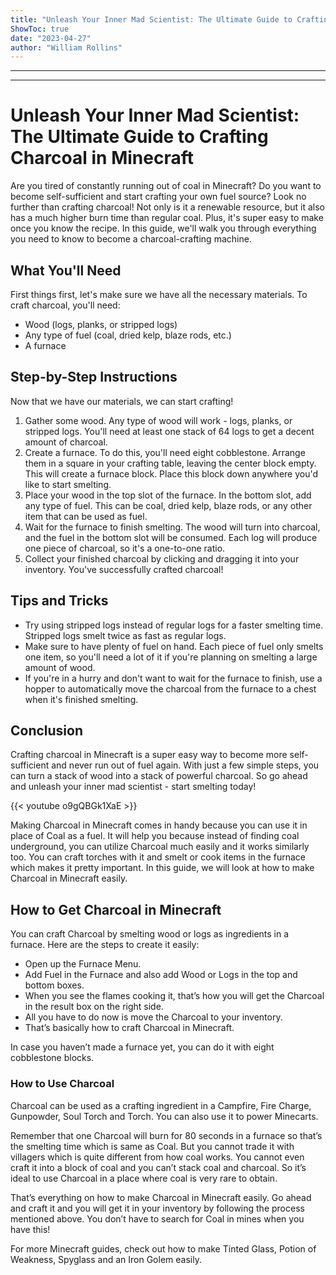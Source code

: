 ```yaml
---
title: "Unleash Your Inner Mad Scientist: The Ultimate Guide to Crafting Charcoal in Minecraft!"
ShowToc: true 
date: "2023-04-27"
author: "William Rollins"
---
```

*****
---

# Unleash Your Inner Mad Scientist: The Ultimate Guide to Crafting Charcoal in Minecraft

Are you tired of constantly running out of coal in Minecraft? Do you want to become self-sufficient and start crafting your own fuel source? Look no further than crafting charcoal! Not only is it a renewable resource, but it also has a much higher burn time than regular coal. Plus, it's super easy to make once you know the recipe. In this guide, we'll walk you through everything you need to know to become a charcoal-crafting machine.

## What You'll Need

First things first, let's make sure we have all the necessary materials. To craft charcoal, you'll need:

- Wood (logs, planks, or stripped logs)
- Any type of fuel (coal, dried kelp, blaze rods, etc.)
- A furnace

## Step-by-Step Instructions

Now that we have our materials, we can start crafting!

1. Gather some wood. Any type of wood will work - logs, planks, or stripped logs. You'll need at least one stack of 64 logs to get a decent amount of charcoal.
2. Create a furnace. To do this, you'll need eight cobblestone. Arrange them in a square in your crafting table, leaving the center block empty. This will create a furnace block. Place this block down anywhere you'd like to start smelting.
3. Place your wood in the top slot of the furnace. In the bottom slot, add any type of fuel. This can be coal, dried kelp, blaze rods, or any other item that can be used as fuel.
4. Wait for the furnace to finish smelting. The wood will turn into charcoal, and the fuel in the bottom slot will be consumed. Each log will produce one piece of charcoal, so it's a one-to-one ratio.
5. Collect your finished charcoal by clicking and dragging it into your inventory. You've successfully crafted charcoal!

## Tips and Tricks

- Try using stripped logs instead of regular logs for a faster smelting time. Stripped logs smelt twice as fast as regular logs.
- Make sure to have plenty of fuel on hand. Each piece of fuel only smelts one item, so you'll need a lot of it if you're planning on smelting a large amount of wood.
- If you're in a hurry and don't want to wait for the furnace to finish, use a hopper to automatically move the charcoal from the furnace to a chest when it's finished smelting.

## Conclusion

Crafting charcoal in Minecraft is a super easy way to become more self-sufficient and never run out of fuel again. With just a few simple steps, you can turn a stack of wood into a stack of powerful charcoal. So go ahead and unleash your inner mad scientist - start smelting today!

{{< youtube o9gQBGk1XaE >}} 



Making Charcoal in Minecraft comes in handy because you can use it in place of Coal as a fuel. It will help you because instead of finding coal underground, you can utilize Charcoal much easily and it works similarly too. You can craft torches with it and smelt or cook items in the furnace which makes it pretty important. In this guide, we will look at how to make Charcoal in Minecraft easily.
 
## How to Get Charcoal in Minecraft
 
You can craft Charcoal by smelting wood or logs as ingredients in a furnace. Here are the steps to create it easily:
 

 
- Open up the Furnace Menu.
 - Add Fuel in the Furnace and also add Wood or Logs in the top and bottom boxes.
 - When you see the flames cooking it, that’s how you will get the Charcoal in the result box on the right side.
 - All you have to do now is move the Charcoal to your inventory.
 - That’s basically how to craft Charcoal in Minecraft.

 
In case you haven’t made a furnace yet, you can do it with eight cobblestone blocks.
 
### How to Use Charcoal
 
Charcoal can be used as a crafting ingredient in a Campfire, Fire Charge, Gunpowder, Soul Torch and Torch. You can also use it to power Minecarts.
 
Remember that one Charcoal will burn for 80 seconds in a furnace so that’s the smelting time which is same as Coal. But you cannot trade it with villagers which is quite different from how coal works. You cannot even craft it into a block of coal and you can’t stack coal and charcoal. So it’s ideal to use Charcoal in a place where coal is very rare to obtain.
 
That’s everything on how to make Charcoal in Minecraft easily. Go ahead and craft it and you will get it in your inventory by following the process mentioned above. You don’t have to search for Coal in mines when you have this!
 
For more Minecraft guides, check out how to make Tinted Glass, Potion of Weakness, Spyglass and an Iron Golem easily.




